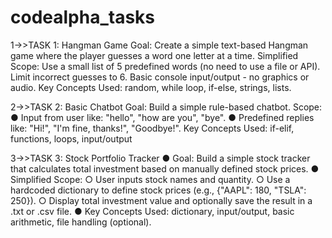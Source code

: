 # codealpha_tasks
1->>TASK 1: Hangman Game
Goal: Create a simple text-based Hangman game where the player guesses a word one letter at a time.
Simplified Scope:
Use a small list of 5 predefined words (no need to use a file or API).
Limit incorrect guesses to 6.
Basic console input/output - no graphics or audio.
Key Concepts Used: random, while loop, if-else, strings, lists.

2->>TASK 2: Basic Chatbot
Goal: Build a simple rule-based chatbot.
Scope:
● Input from user like: "hello", "how are you", "bye".
● Predefined replies like: "Hi!", "I'm fine, thanks!", "Goodbye!".
Key Concepts Used: if-elif, functions, loops, input/output

3->>TASK 3: Stock Portfolio Tracker
● Goal: Build a simple stock tracker that calculates total investment based on manually defined stock
prices.
● Simplified Scope:
○ User inputs stock names and quantity.
○ Use a hardcoded dictionary to define stock prices (e.g., {"AAPL": 180, "TSLA": 250}).
○ Display total investment value and optionally save the result in a .txt or .csv file.
● Key Concepts Used: dictionary, input/output, basic arithmetic, file handling
(optional).
